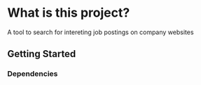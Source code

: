 # What is this project?
A tool to search for intereting job postings on company websites 

## Getting Started

### Dependencies